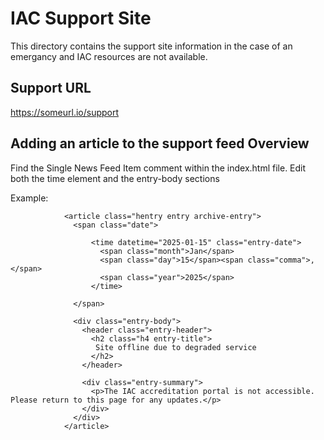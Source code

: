 # IAC Support Site 

This directory contains the support site information in the case of an emergancy and IAC resources are not available.

## Support URL
https://someurl.io/support

## Adding an article to the support feed Overview

Find the Single News Feed Item comment within the index.html file. Edit both the time element and the entry-body sections

Example: 
<!-- Single News Feed Item-->
                <article class="hentry entry archive-entry">
                  <span class="date">
                           
                      <time datetime="2025-01-15" class="entry-date">
                        <span class="month">Jan</span>
                        <span class="day">15</span><span class="comma">,</span>
                        <span class="year">2025</span>
                      </time>
               
                  </span>

                  <div class="entry-body">
                    <header class="entry-header">
                      <h2 class="h4 entry-title">
                       Site offline due to degraded service
                      </h2>
                    </header>

                    <div class="entry-summary">
                      <p>The IAC accreditation portal is not accessible. Please return to this page for any updates.</p>
                    </div>
                  </div>
                </article>
<!-- End Single News Feed Item-->




